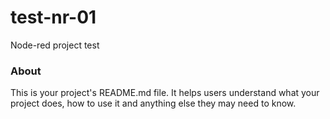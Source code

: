 test-nr-01
==========

Node-red project test

### About

This is your project's README.md file. It helps users understand what your
project does, how to use it and anything else they may need to know.
